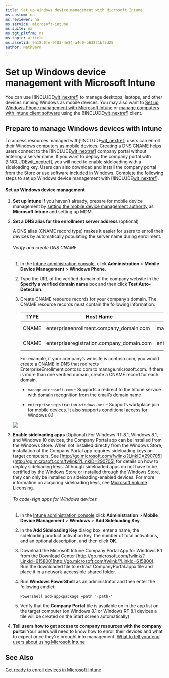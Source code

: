 ```yaml
---
title: Set up Windows device management with Microsoft Intune
ms.custom: na
ms.reviewer: na
ms.service: microsoft-intune
ms.suite: na
ms.tgt_pltfrm: na
ms.topic: article
ms.assetid: 9a18c0fe-9f03-4e84-a4d0-b63821bf5d25
author: NathBarn
---
```

# Set up Windows device management with Microsoft Intune
You can use  [!INCLUDE[wit_nextref](../Token/wit_nextref_md.md)] to manage desktops, laptops, and other devices running Windows as mobile devices. You may also want to [Set up Windows Phone management with Microsoft Intune](../Topic/Set-up-Windows-Phone-management-with-Microsoft-Intune.md) or [manage computers with Intune client software](http://technet.microsoft.com/library/dn646959.aspx) using the [!INCLUDE[wit_nextref](../Token/wit_nextref_md.md)] client.

## Prepare to manage Windows devices with Intune
To access resources managed with[!INCLUDE[wit_nextref](../Token/wit_nextref_md.md)] users can enroll their Windows computers as mobile devices.  Creating a DNS CNAME helps users connect to the [!INCLUDE[wit_nextref](../Token/wit_nextref_md.md)] company portal without entering a server name. If you want to deploy the company portal with [!INCLUDE[wit_nextref](../Token/wit_nextref_md.md)], you will need to enable sideloading with a sideloading key.   Users can also download and install the company portal from the Store or use software included in Windows. Complete the following steps to set up Windows device management with [!INCLUDE[wit_nextref](../Token/wit_nextref_md.md)].

#### Set up Windows device management

1.  **Set up Intune**
    If you haven’t already, prepare for mobile device management by  [setting the mobile device management authority](https://technet.microsoft.com/library/mt346013.aspx) as **Microsoft Intune** and setting up MDM.

2.  **Set a DNS alias for the enrollment server address** (optional)

    A DNS alias (CNAME record type) makes it easier for users to enroll their devices by automatically populating the server name during enrollment.

    ###### Verify and create DNS CNAME

    1.  In the [Intune administration console](http://manage.microsoft.com), click **Administration** &gt; **Mobile Device Management** &gt; **Windows Phone**.

    2.  Type the URL of the verified domain of the company website in the **Specify a verified domain name** box and then click **Test Auto-Detection**.

    3.  Create CNAME resource records for your company’s domain. The CNAME resource records must contain the following information:

        |TYPE|Host Hame|Points to|TTL|
        |--------|-------------|-------------|-------|
        |CNAME|enterpriseenrollment.company_domain.com|manage.microsoft.com|1 Hour|
        |CNAME|enterpriseregistration.company_domain.com|enterpriseregistration.windows.net|1 Hour|
        For example, if your company’s website is contoso.com, you would create a CNAME in DNS that redirects EnterpriseEnrollment.contoso.com to manage.microsoft.com. If there is more than one verified domain, create a CNAME record for each domain.

        -   `manage.microsoft.com` – Supports a redirect to the Intune service with domain recognition from the email’s domain name

        -   `enterpriseregistration.windows.net` – Supports workplace join for mobile devices. It also supports conditional access for Windows 8.1

    ![](../Image/Windows-Device-Enrollment.bmp)

3.  **Enable sideloading apps** (Optional)
    For Windows RT 8.1,  Windows 8.1, and  Windows 10 devices, the Company Portal app can be installed from the Windows Store. When not installed directly from the Windows Store, installation of the Company Portal app requires sideloading keys on target computers. See [http://go.microsoft.com/fwlink/?LinkID=290705](http://go.microsoft.com/fwlink/?LinkID=290705) for details on how to deploy sideloading keys. Although sideloaded apps do not have to be certified by the Windows Store or installed through the Windows Store, they can only be installed on sideloading-enabled devices. For more information on acquiring sideloading keys, see [Microsoft Volume Licensing](http://go.microsoft.com/fwlink/?LinkId=264711).

    ###### To code-sign apps for Windows devices

    1.  In the [Intune administration console](http://manage.microsoft.com) click **Administration** &gt; **Mobile Device Management** &gt; **Windows** &gt; **Add Sideloading Key**.

    2.  In the **Add Sideloading Key** dialog box, enter a name, the sideloading product activation key, the number of total activations, and an optional description, and then click **OK**.

    3.  Download the Microsoft Intune Company Portal App for Windows 8.1 from the Download Center [http://go.microsoft.com/fwlink/?LinkId=615800](http://go.microsoft.com/fwlink/?LinkId=615800). Run the downloaded file to extract CompanyPortal.appx file and place it in a network-accessible shared folder.

    4.  Run **Windows PowerShell** as an administrator and then enter the following cmdlet:

        ```
        Powershell add-appxpackage –path '‹path›'
        ```

    5.  Verify that the **Company Portal** tile is available on in the app list on the target computer (on Windows 8.1 or Windows RT 8.1 devices a tile will be created on the Start screen automatically)

4.  **Tell users how to get access to company resources with the company portal**
    Your users will need to know how to enroll their devices and what to expect once they're brought into management. [What to tell your end users about using Microsoft Intune](../Topic/What-to-tell-your-end-users-about-using-Microsoft-Intune.md)

## See Also
[Get ready to enroll devices in Microsoft Intune](../Topic/Get-ready-to-enroll-devices-in-Microsoft-Intune.md)

